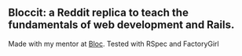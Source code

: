 ## Bloccit: a Reddit replica to teach the fundamentals of web development and Rails.

Made with my mentor at [Bloc](http://bloc.io).
Tested with RSpec and FactoryGirl
